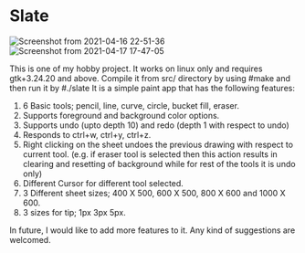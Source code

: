 # Slate
![Screenshot from 2021-04-16 22-51-36](https://user-images.githubusercontent.com/56605804/115114957-84bcf000-9faf-11eb-822a-8a20e3850275.png) 
![Screenshot from 2021-04-17 17-47-05](https://user-images.githubusercontent.com/56605804/115114961-88e90d80-9faf-11eb-9100-c4725de739e8.png)

This is one of my hobby project. It works on linux only and requires gtk+3.24.20 and above.
Compile it from src/ directory by using #make and then run it by #./slate
It is a simple paint app that has the following features: 

1. 6 Basic tools; pencil, line, curve, circle, bucket fill, eraser.
2. Supports foreground and background color options.
3. Supports undo (upto depth 10) and redo (depth 1 with respect to undo)
4. Responds to ctrl+w, ctrl+y, ctrl+z.
5. Right clicking on the sheet undoes the previous drawing with respect to current tool. (e.g. if eraser tool is selected then this action results in clearing and resetting of background while for rest of the tools it is undo only)
6. Different Cursor for different tool selected. 
7. 3 Different sheet sizes; 400 X 500, 600 X 500, 800 X 600 and 1000 X 600.
8. 3 sizes for tip; 1px 3px 5px.

In future, I would like to add more features to it. Any kind of suggestions are welcomed.
